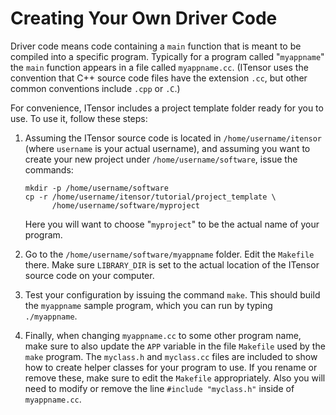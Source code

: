 # Creating Your Own Driver Code

Driver code means code containing a `main` function that is meant to be compiled into a specific program.
Typically for a program called "`myappname`" the `main` function appears in a file called `myappname.cc`.
(ITensor uses the convention that C++ source code files have the extension `.cc`, but other common conventions include
`.cpp` or `.C`.)

For convenience, ITensor includes a project template folder ready for you to use. To use it, follow these steps:

1. Assuming the ITensor source code is located in `/home/username/itensor` (where `username` is your actual username), and
assuming you want to create your new project under `/home/username/software`, issue the commands:

       mkdir -p /home/username/software 
       cp -r /home/username/itensor/tutorial/project_template \
             /home/username/software/myproject

    Here you will want to choose "`myproject`" to be the actual name of your program.

2. Go to the `/home/username/software/myappname` folder. Edit the `Makefile` there. Make sure `LIBRARY_DIR` is
set to the actual location of the ITensor source code on your computer.

3. Test your configuration by issuing the command `make`. This should build the `myappname` sample program, which you
can run by typing `./myappname`.

4. Finally, when changing `myappname.cc` to some other program name, make sure to also update the `APP` variable in the file
`Makefile` used by the `make` program. The `myclass.h` and `myclass.cc` files are included to show how to create helper
classes for your program to use. If you rename or remove these, make sure to edit the `Makefile` appropriately. Also you will 
need to modify or remove the line `#include "myclass.h"` inside of `myappname.cc`.
